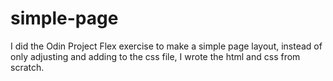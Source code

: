 # simple-page
I did the Odin Project Flex exercise to make a simple page layout, instead of only adjusting and adding to the css file, I wrote the html and css from scratch.
